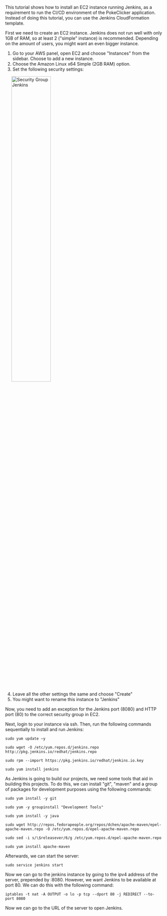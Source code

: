 This tutorial shows how to install an EC2 instance running Jenkins, as a requirement to run the CI/CD environment of the PokeClicker application. Instead of doing this tutorial, you can use the Jenkins CloudFormation template.

First we need to create an EC2 instance. Jenkins does not run well with only 1GB of RAM, so at least 2 ("simple" instance) is recommended. Depending on the amount of users, you might want an even bigger instance.

1. Go to your AWS panel, open EC2 and choose "Instances" from the sidebar. Choose to add a new instance.
2. Choose the Amazon Linux x64 Simple (2GB RAM) option.
3. Set the following security settings:


<img src="https://github.com/pokeclicker/pipeline/raw/master/images/security_group_jenkins.png"
     alt="Security Group Jenkins"
      width="50%" style="padding-left:20px;"  />

4. Leave all the other settings the same and choose "Create"
5. You might want to rename this instance to "Jenkins"

Now, you need to add an exception for the Jenkins port (8080) and HTTP port (80) to the correct security group in EC2.

Next, login to your instance via ssh. Then, run the following commands sequentially to install and run Jenkins:

`sudo yum update –y`

`sudo wget -O /etc/yum.repos.d/jenkins.repo http://pkg.jenkins.io/redhat/jenkins.repo`

`sudo rpm --import https://pkg.jenkins.io/redhat/jenkins.io.key`

`sudo yum install jenkins`

As Jenkins is going to build our projects, we need some tools that aid in building this projects. To do this, we can install "git", "maven" and a group of packages for development purposes using the following commands:

`sudo yum install -y git`

`sudo yum -y groupinstall "Development Tools"`

`sudo yum install -y java`

`sudo wget http://repos.fedorapeople.org/repos/dchen/apache-maven/epel-apache-maven.repo -O /etc/yum.repos.d/epel-apache-maven.repo`

`sudo sed -i s/\$releasever/6/g /etc/yum.repos.d/epel-apache-maven.repo` 

`sudo yum install apache-maven`

Afterwards, we can start the server:

`sudo service jenkins start`

Now we can go to the jenkins instance by going to the ipv4 address of the server, prepended by :8080. However, we want Jenkins to be available at port 80. We can do this with the following command:

`iptables -t nat -A OUTPUT -o lo -p tcp --dport 80 -j REDIRECT --to-port 8080`

Now we can go to the URL of the server to open Jenkins. 

